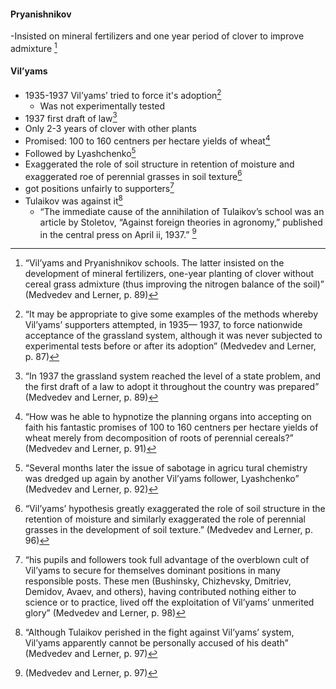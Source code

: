 #### Pryanishnikov
 -Insisted on mineral fertilizers and one year period of clover to improve admixture [^3]
 
 #### Vil’yams
  - 1935-1937 Vil’yams’ tried to force it's adoption[^1]
	 - Was not experimentally tested
 - 1937 first draft of law[^2]
 - Only 2-3 years of clover with other plants
 - Promised: 100 to 160 centners per  hectare yields of wheat[^5]
 - Followed by Lyashchenko[^6]
 - Exaggerated the role of soil structure in retention of moisture and exaggerated roe of perennial grasses in soil texture[^7]
 - got positions unfairly to supporters[^10]
 - Tulaikov was against it[^8] 
	 - “The immediate cause of the annihilation of Tulaikov’s school was an article by Stoletov, “Against foreign  theories in agronomy,” published in the central press on  April ii, 1937.”  [^9]


[^1]:“It may be appropriate to give some examples of the  methods whereby Vil’yams’ supporters attempted, in 1935—  1937, to force nationwide acceptance of the grassland system,  although it was never subjected to experimental tests before  or after its adoption”  (Medvedev and Lerner, p. 87)

[^2]:“In 1937 the grassland system reached the level of a state problem, and the first draft of a law to adopt it throughout the country was prepared”  (Medvedev and Lerner, p. 89)

[^3]:“Vil’yams and Pryanishnikov schools. The latter  insisted on the development of mineral fertilizers, one-year  planting of clover without cereal grass admixture (thus improving the nitrogen balance of the soil)” (Medvedev and Lerner, p. 89)

[^4]:“Vil’yams, on the other hand, proposed not to develop the  fertilizer industry; to expand clover planting to two to three  years running, and only in mixtures with timothy and other  cereal grasses”  (Medvedev and Lerner, p. 90)

[^5]:“How  was he able to hypnotize the planning organs into accepting  on faith his fantastic promises of 100 to 160 centners per  hectare yields of wheat merely from decomposition of roots  of perennial cereals?”  (Medvedev and Lerner, p. 91)

[^6]:“Several months later the issue of sabotage in agricu tural chemistry was dredged up again by another Vil’yams follower, Lyashchenko”  (Medvedev and Lerner, p. 92)

[^7]:“Vil’yams’ hypothesis greatly exaggerated the role of soil structure in the retention of moisture and similarly exaggerated the role of perennial grasses in the development of soil texture.” (Medvedev and Lerner, p. 96)

[^8]:“Although Tulaikov perished in the fight against Vil’yams’  system, Vil’yams apparently cannot be personally accused of  his death”  (Medvedev and Lerner, p. 97)

[^9]:(Medvedev and Lerner, p. 97)

[^10]:“his pupils and followers took full advantage  of the overblown cult of Vil’yams to secure for themselves  dominant positions in many responsible posts. These men  (Bushinsky, Chizhevsky, Dmitriev, Demidov, Avaev, and  others), having contributed nothing either to science or to  practice, lived off the exploitation of Vil’yams’ unmerited  glory”  (Medvedev and Lerner, p. 98)
